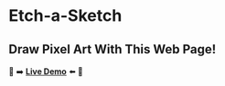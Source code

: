 # Etch-a-Sketch
## Draw Pixel Art With This Web Page!
🎨  ➡️  [**Live Demo**](https://emmanuelest.github.io/Etch-a-Sketch/)  ⬅️  🎨